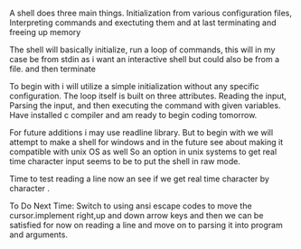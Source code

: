 
A shell does three main things. Initialization from various configuration files, Interpreting commands and exectuting them and at last terminating and freeing up memory

The shell will basically initialize, run a loop of commands, this will in my case be from stdin as i want an interactive shell but could also be from a file. and then terminate

To begin with i will utilize a simple initialization without any specific configuration. The loop itself is built on three attributes. Reading the input, Parsing the input, and
then executing the command with given variables. Have installed c compiler and am ready to begin coding tomorrow.

For future additions i may use readline library. But to begin with we will attempt to make a shell for windows and in the future see about making it compatible with unix OS as well
So an option in unix systems to get real time character input seems to be to put the shell in raw mode.


Time to test reading a line now an see if we get real time character by character .

To Do Next Time: Switch to using ansi escape codes to move the cursor.implement right,up and down arrow keys and then we can be satisfied for now on reading a line and move on to parsing it into program and arguments. 